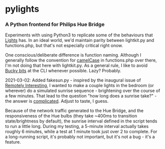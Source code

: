 # pylights
### A Python frontend for Philips Hue Bridge

Experiments with using Python3 to replicate some of the behaviours that [Lights](https://github.com/kenkl/lights) has. In an ideal world, we'd maintain parity between lightkit.py and functions.php, but that's not especially critical right onow.

One conscious/deliberate difference is function naming. Although I generally follow the convention for [camelCase](https://en.wikipedia.org/wiki/Camel_case) in functions.php over there, I'm not doing that here with lightkit.py. As a general rule, I like to avoid [Bucky bits](https://en.wikipedia.org/wiki/Bucky_bit) at the CLI whenever possible. Lazy? Probably.

2021-03-02: Added fakesun.py - inspired by the inaugural issue of [Remotely Interesting](https://ckarchive.com/b/8kuqhohn5mnz%20), I wanted to make a couple lights in the bedroom (or wherever) do a simulated sunrise sequence - brightening over the course of a few minutes. That lead to the question "how long does a sunrise take?" - the answer is [complicated](https://astronomy.stackexchange.com/questions/12824/how-long-does-a-sunrise-or-sunset-take). Adjust to taste, I guess.

Because of the network traffic generated to the Hue Bridge, and the responsiveness of the Hue bulbs (they take ~400ms to transition state/brightness by default), the sunrise interval defined in the script tends to run a little long. During my testing, a 5-minute interval actually takes roughly 6 minutes, while a test at 1 minute took just over 2 to complete. For a long-running script, it's probably not important, but it's not a bug - it's a feature.


